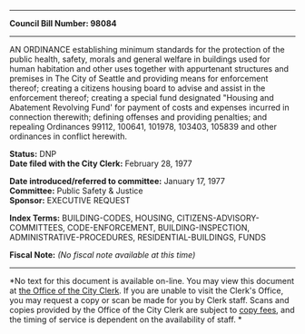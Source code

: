 * * * * *  
  
**Council Bill Number: [](#h0)[](#h2)98084**  
  
* * * * *  
  
AN ORDINANCE establishing minimum standards for the protection of the public health, safety, morals and general welfare in buildings used for human habitation and other uses together with appurtenant structures and premises in The City of Seattle and providing means for enforcement thereof; creating a citizens housing board to advise and assist in the enforcement thereof; creating a special fund designated "Housing and Abatement Revolving Fund' for payment of costs and expenses incurred in connection therewith; defining offenses and providing penalties; and repealing Ordinances 99112, 100641, 101978, 103403, 105839 and other ordinances in conflict herewith.  
  
**Status:** DNP   
**Date filed with the City Clerk:** February 28, 1977   
  
**Date introduced/referred to committee:** January 17, 1977   
**Committee:** Public Safety & Justice   
**Sponsor:** EXECUTIVE REQUEST   
  
**Index Terms:** BUILDING-CODES, HOUSING, CITIZENS-ADVISORY-COMMITTEES, CODE-ENFORCEMENT, BUILDING-INSPECTION, ADMINISTRATIVE-PROCEDURES, RESIDENTIAL-BUILDINGS, FUNDS  
  
**Fiscal Note:** *(No fiscal note available at this time)*  
  
* * * * *  
  
*No text for this document is available on-line. You may view this document at [the Office of the City Clerk](http://www.seattle.gov/leg/clerk/contactUs.htm). If you are unable to visit the Clerk's Office, you may request a copy or scan be made for you by Clerk staff. Scans and copies provided by the Office of the City Clerk are subject to [copy fees](http://clerk.seattle.gov/~public/clerkfees.htm), and the timing of service is dependent on the availability of staff. *  
  
  
